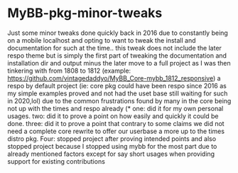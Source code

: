 # MyBB-pkg-minor-tweaks

Just some minor tweaks done quickly back in 2016
due to constantly being on a mobile localhost and opting to want to tweak the install and documentation for such at the time.. this tweak does not include the  later respo theme but is simply the first part of tweaking the documentation and installation dir and output minus the later move to a full project
as I was then tinkering with from 1808 to 1812 (example: https://github.com/vintagedaddyo/MyBB_Core-mybb_1812_responsive) a respo by default 
project (ie: core pkg could have been respo since 2016 as my simple examples proved and not had the uset base still waiting for such in 2020,lol) due to the common frustrations found by many in the core being not up with the times and respo already (* one: did it for my own personal usages. two: did it to prove a point on how easily and quickly it could be done. three: did it to prove a point that contrary to some claims we did not need a complete core rewrite to offer our userbase a more up to the times distro pkg. Four: stopped project after proving intended points and also stopped project because I stopped using mybb for the most part due to already mentioned factors except for say short usages when providing support for existing contributions
